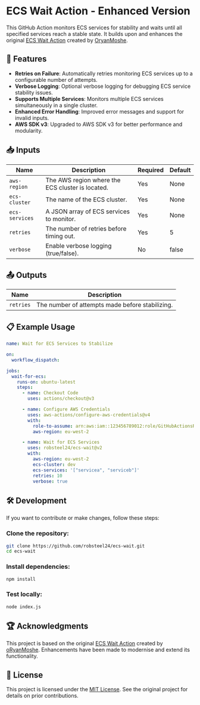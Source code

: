 # ECS Wait Action - Enhanced Version

This GitHub Action monitors ECS services for stability and waits until all specified services reach a stable state. It builds upon and enhances the original [ECS Wait Action](https://github.com/oryanmoshe/ecs-wait-action) created by [OryanMoshe](https://github.com/oryanmoshe).

## 🚀 Features
- **Retries on Failure**: Automatically retries monitoring ECS services up to a configurable number of attempts.
- **Verbose Logging**: Optional verbose logging for debugging ECS service stability issues.
- **Supports Multiple Services**: Monitors multiple ECS services simultaneously in a single cluster.
- **Enhanced Error Handling**: Improved error messages and support for invalid inputs.
- **AWS SDK v3**: Upgraded to AWS SDK v3 for better performance and modularity.

## 📥 Inputs
| Name           | Description                                      | Required | Default |
|----------------|--------------------------------------------------|----------|---------|
| `aws-region`   | The AWS region where the ECS cluster is located. | Yes      | None    |
| `ecs-cluster`  | The name of the ECS cluster.                     | Yes      | None    |
| `ecs-services` | A JSON array of ECS services to monitor.         | Yes      | None    |
| `retries`      | The number of retries before timing out.         | Yes      | 5       |
| `verbose`      | Enable verbose logging (true/false).             | No       | false   |

## 📤 Outputs
| Name     | Description                                      |
|----------|--------------------------------------------------|
| `retries`| The number of attempts made before stabilizing.  |

## 📋 Example Usage

```yaml
name: Wait for ECS Services to Stabilize

on:
  workflow_dispatch:

jobs:
  wait-for-ecs:
    runs-on: ubuntu-latest
    steps:
      - name: Checkout Code
        uses: actions/checkout@v3

      - name: Configure AWS Credentials
        uses: aws-actions/configure-aws-credentials@v4
        with:
          role-to-assume: arn:aws:iam::123456789012:role/GitHubActionsRole
          aws-region: eu-west-2

      - name: Wait for ECS Services
        uses: robsteel24/ecs-wait@v2
        with:
          aws-region: eu-west-2
          ecs-cluster: dev
          ecs-services: '["servicea", "serviceb"]'
          retries: 10
          verbose: true
```

## 🛠️ Development

If you want to contribute or make changes, follow these steps:

### Clone the repository:
```bash
git clone https://github.com/robsteel24/ecs-wait.git
cd ecs-wait
```

### Install dependencies:
```bash
npm install
```

### Test locally:
```bash
node index.js
```

## 🏆 Acknowledgments

This project is based on the original [ECS Wait Action](https://github.com/oryanmoshe/ecs-wait-action) created by [oRyanMoshe](https://github.com/oryanmoshe). Enhancements have been made to modernise and extend its functionality.

## 📝 License

This project is licensed under the [MIT License](./LICENSE). See the original project for details on prior contributions.